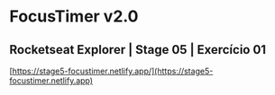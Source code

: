 # FocusTimer v2.0
## Rocketseat Explorer | Stage 05 | Exercício 01
[https://stage5-focustimer.netlify.app/](https://stage5-focustimer.netlify.app)
